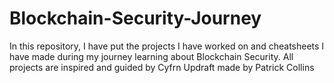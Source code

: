 # Blockchain-Security-Journey
In this repository, I have put the projects I have worked on and cheatsheets I have made during my journey learning about Blockchain Security. All projects are inspired and guided by Cyfrn Updraft made by Patrick Collins
